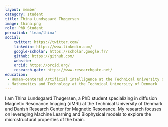 ```yaml
---
layout: member
category: student
title: Thina Lundsgaard Thøgersen
image: thina.png
role: PhD Student
permalink: 'team/thina'
social:
    twitter: https://twitter.com/
    linkedin: https://www.linkedin.com/
    google-scholar: https://scholar.google.fr/
    github: https://github.com/
    website:
    orcid: https://orcid.org/
    research-gate: https://www.researchgate.net/
education:
 - Human-centered Artificial intelligence at the Technical University of Denmark
 - Mathematics and Technology at the Technical University of Denmark
---
```


I am Thina Lundsgaard Thøgersen, a PhD student specializing in diffusion Magnetic Resonance Imaging (dMRI) at the Technical University of Denmark and Danish Research Center for Magnetic Resonance. My research focuses on leveraging Machine Learning and Biophysical models to explore the microstructural properties of the brain.  
